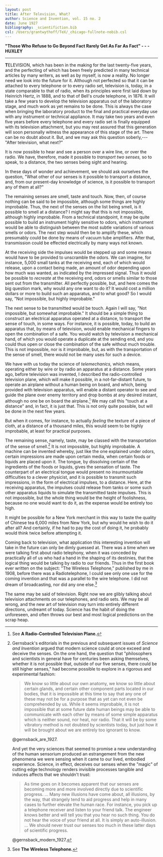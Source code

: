 ```yaml
---
layout: post
title: After Television, What?
author: Science and Invention, vol. 15 no. 2
date: June 1927
bibliography: _scientifiction.bib
csl: /Users/grantwythoff/TeX/_chicago-fullnote-nobib.csl
---
```


**"Those Who Refuse to Go Beyond Fact Rarely Get As Far As Fact" - - - HUXLEY**

* * * * * * * * 

**T**ELEVISION, which has been in the making for the last twenty-five years, and the perfecting of which has been freely predicted in many technical articles by many writers, as well as by myself, is now a reality.  No longer need we look into the future for it.  Although not perfected so that it can be attached to every telephone or to every radio set, television is, today, in a state comparable to that of radio, when its principles were first laid down by Heinrich Hertz, in 1888, and to that of Bell's crude telephone, in 1876.  It will take a few years to develop the television apparatus out of the laboratory stage, and much work as yet remains to be done.  This is always the case when bringing the laboratory product to the final and practical everyday use with any instrument or technical appliance.  It may take two years and even five years before every telephone and every radio set is finally equipped with its television attachment, but you may rest assured that this generation will soon personally witness the appearance of this stage of the art.  There can be no doubt about it.  But, and we may ask this question soberly,---"After television, what next?"

It is now possible to hear and see a person over a wire line, or over the radio.  We have, therefore, made it possible to *transport two senses,* so to speak, to a distance, the two senses being sight and hearing.

In these days of wonder and achievement, we should ask ourselves the question, "What other of our senses is it possible to transport a distance, and, from our present-day knowledge of science, is it possible to transport any of them at all?"

The remaining senses are smell, taste and touch.  Now, then, of course nothing can be said to be impossible, although some things are highly improbable.  Thus, the next of the senses on the list being smell, is it possible to smell at a distance?  I might say that this is not impossible, although highly improbable.  From a technical standpoint, it may be quite possible to build an instrument highly sensitive to odors, which instrument would be able to distinguish between the most subtle variations of various smells or odors.  The next step would then be to amplify these, which presumably could be done by means of vacuum tube amplifiers.  After that, transmission could be effected electrically by many ways not known.

At the receiving side the impulses would be stepped up and some means would have to be provided to unscramble the odors.  We can imagine, for instance, 5,000 small tanks at the receiving end, each of which would release, upon a contact being made, an amount of odor depending upon how much was wanted, as indicated by the impressed signal.  Thus it would be possible to *recreate* at the receiving end, odors or smells similar to those sent out from the transmitter.  All perfectly possible, but, and here comes the big question mark, why would any one want to do it?  It would cost a million dollars or more to build such an apparatus, and to what good?  So I would say, "Not impossible, but highly improbable."

The next sense to be transmitted would be touch.  Again I will say, "Not impossible, but somewhat improbable."  It should be a simple thing to construct an electrical apparatus operated at a distance, to transport the sense of touch, in some ways.  For instance, it is possible, today, to build an apparatus that, by means of television, would enable mechanical fingers to open the combination of a safe.  You would watch by television a mechanical hand, of which you would operate a duplicate at the sending end, and you could thus open or close the combination of the safe without much trouble.  This is not impossible, nor is it improbable, but, as with the transportation of the sense of smell, there would not be many uses for such a device.

We have with us today the science of *telemechanics,* which means, operating either by wire or by radio an apparatus at a distance.  Some years ago, before television was invented, I described the radio-controlled television plane, which will make it possible, in a not-far-distant future, to operate an airplane without a human being on board, and which, being provided with television apparatus, will enable a distant operator to see and guide the plane over enemy territory and drop bombs at any desired instant, although no one be on board the airplane.[^bmb]  We may call this "touch at a distance" and, in fact, it is just that.  This is not only quite possible, but will be done in the next few years.

But when it comes, for instance, to actually *feeling* the texture of a piece of cloth, at a distance of a thousand miles, this would seem to be highly improbable, at least for practical purposes.

The remaining sense, namely, taste, may be classed with the transportation of the sense of smell.[^sns]  It is not impossible, but highly improbable.  A machine can be invented whereby, just like the one explained under odors, certain impressions are made upon certain media, when certain foods or liquids are placed upon it.  The tongue, by dissolving certain of the ingredients of the foods or liquids, gives the sensation of taste.  The counterpart of an electrical tongue would present no insurmountable difficulties to a clever physicist, and it is possible to transmit such impressions, in the form of electrical impulses, to a distance.  Here, at the receiving apparatus, the impulses could release from tanks or some such other apparatus liquids to simulate the transmitted taste impulses.  This is not impossible, but the whole thing would be the height of foolishness, because no one would want to do it, as the expense would be entirely too high.

It might be possible for a New York merchant in this way to taste the quality of Chinese tea 6,000 miles from New York, but why would he wish to do it after all?  And certainly, if he had to pay the cost of doing it, he probably would think twice before attempting it.

Coming back to television, what application this interesting invention will take in the future can only be dimly guessed at.  There was a time when we were talking first about radio telephony, when it was conceded by practically all of us who had a hand in the shaping of its destinies, that the logical thing would be talking by radio to our friends.  Thus in the first book ever written on the subject: "The Wireless Telephone," published by me in 1908, before there was a Radiotelephone, I could see only one use for the coming invention and that was a parallel to the wire telephone.  I did not dream of broadcasting, nor did any one else.[^wno]

The same may be said of television.  Right now we are glibly talking about television attachments on our telephones, and radio sets.  We may be all wrong, and the new art of television may turn into entirely different directions, undreamt of today.  Science has the habit of doing the unforeseen, and often throws our best and most logical predictions on the scrap heap.

[^bmb]: See **A Radio-Controlled Television Plane.**

[^sns]:  Gernsback's editorials in the previous and subsequent issues of *Science and Invention* argued that modern science could at once exceed and deceive the senses.  On the one hand, the question that "philosophers and scientists in general have for centuries been asking themselves, whether it is not possible that, outside of our five senses, there could be still higher senses," had become possible to explore in a rigorous and experimental fashion:

    > We know so little about our own anatomy, we know so little about certain glands, and certain other component parts located in our bodies, that it is impossible at this time to say that any one of these may not be for a purpose that as yet can not even be comprehended by us.  While it seems improbable, it is not impossible that at some future date human beings may be able to communicate with each other by means of some simple apparatus which is neither sound, nor heat, nor radio.  That it will be by some vibratory method is not doubted by scientists today, but just how it will be brought about we are entirely too ignorant to know.
    
    @gernsback_are_1927.
    
    And yet the very sciences that seemed to promise a new understanding of the human sensorium produced an estrangement from the new phenomena we were sensing when it came to our lived, embodied experience.  Science, in effect, deceives our senses when the "magic" of cutting edge technology renders invisible processes tangible and induces affects that we shouldn't trust:
    
    > As time goes on it becomes apparent that our senses are becoming more and more involved directly due to scientific progress. … Many new illusions have come about, all illusions, by the way, that strangely tend to aid progress and help in many cases to further elevate the human race.  For instance, you pick up a telephone receiver and listen to your friend talk.  The engineer knows better and will tell you that you hear no such thing.  You do not hear the voice of your friend at all.  It is simply an auto-illusion. … We should never trust our senses too much in these latter days of scientific progress.
    
    @gernsback_modern_1927.

[^wno]: See **The Wireless Telephone.**